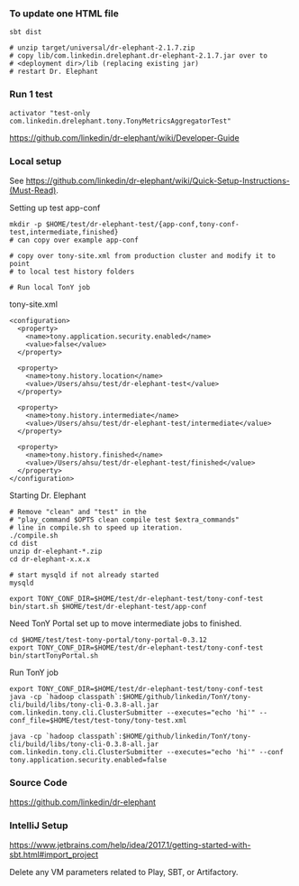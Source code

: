 ### To update one HTML file

```
sbt dist

# unzip target/universal/dr-elephant-2.1.7.zip
# copy lib/com.linkedin.drelephant.dr-elephant-2.1.7.jar over to
# <deployment dir>/lib (replacing existing jar)
# restart Dr. Elephant
```


### Run 1 test

```
activator "test-only com.linkedin.drelephant.tony.TonyMetricsAggregatorTest"
```

https://github.com/linkedin/dr-elephant/wiki/Developer-Guide


### Local setup

See https://github.com/linkedin/dr-elephant/wiki/Quick-Setup-Instructions-(Must-Read).

Setting up test app-conf

```
mkdir -p $HOME/test/dr-elephant-test/{app-conf,tony-conf-test,intermediate,finished}
# can copy over example app-conf

# copy over tony-site.xml from production cluster and modify it to point
# to local test history folders

# Run local TonY job
```

tony-site.xml

```
<configuration>
  <property>
    <name>tony.application.security.enabled</name>
    <value>false</value>
  </property>

  <property>
    <name>tony.history.location</name>
    <value>/Users/ahsu/test/dr-elephant-test</value>
  </property>

  <property>
    <name>tony.history.intermediate</name>
    <value>/Users/ahsu/test/dr-elephant-test/intermediate</value>
  </property>

  <property>
    <name>tony.history.finished</name>
    <value>/Users/ahsu/test/dr-elephant-test/finished</value>
  </property>
</configuration>
```

Starting Dr. Elephant

```
# Remove "clean" and "test" in the
# "play_command $OPTS clean compile test $extra_commands"
# line in compile.sh to speed up iteration.
./compile.sh
cd dist
unzip dr-elephant-*.zip
cd dr-elephant-x.x.x

# start mysqld if not already started
mysqld

export TONY_CONF_DIR=$HOME/test/dr-elephant-test/tony-conf-test
bin/start.sh $HOME/test/dr-elephant-test/app-conf
```

Need TonY Portal set up to move intermediate jobs to finished.

```
cd $HOME/test/test-tony-portal/tony-portal-0.3.12
export TONY_CONF_DIR=$HOME/test/dr-elephant-test/tony-conf-test
bin/startTonyPortal.sh
```

Run TonY job

```
export TONY_CONF_DIR=$HOME/test/dr-elephant-test/tony-conf-test
java -cp `hadoop classpath`:$HOME/github/linkedin/TonY/tony-cli/build/libs/tony-cli-0.3.8-all.jar com.linkedin.tony.cli.ClusterSubmitter --executes="echo 'hi'" --conf_file=$HOME/test/test-tony/tony-test.xml

java -cp `hadoop classpath`:$HOME/github/linkedin/TonY/tony-cli/build/libs/tony-cli-0.3.8-all.jar com.linkedin.tony.cli.ClusterSubmitter --executes="echo 'hi'" --conf tony.application.security.enabled=false
```


### Source Code

https://github.com/linkedin/dr-elephant


### IntelliJ Setup

https://www.jetbrains.com/help/idea/2017.1/getting-started-with-sbt.html#import_project

Delete any VM parameters related to Play, SBT, or Artifactory.